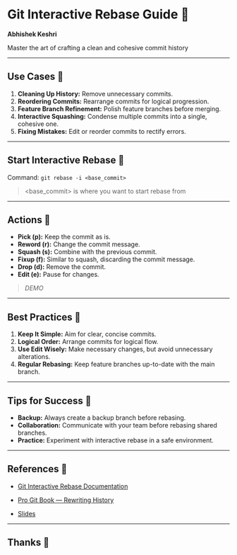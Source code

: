 # Git Interactive Rebase Guide 

**Abhishek Keshri**

Master the art of crafting a clean and cohesive commit history

---

## Use Cases 

1. **Cleaning Up History:** Remove unnecessary commits.
2. **Reordering Commits:** Rearrange commits for logical progression.
3. **Feature Branch Refinement:** Polish feature branches before merging.
4. **Interactive Squashing:** Condense multiple commits into a single, cohesive one.
5. **Fixing Mistakes:** Edit or reorder commits to rectify errors.

---

## Start Interactive Rebase 

Command: `git rebase -i <base_commit>`

> <base_commit> is where you want to start rebase from

---

## Actions 

- **Pick (p):** Keep the commit as is.
- **Reword (r):** Change the commit message.
- **Squash (s):** Combine with the previous commit.
- **Fixup (f):** Similar to squash, discarding the commit message.
- **Drop (d):** Remove the commit.
- **Edit (e):** Pause for changes.

> _DEMO_

---

## Best Practices 

1. **Keep It Simple:** Aim for clear, concise commits.
2. **Logical Order:** Arrange commits for logical flow.
3. **Use Edit Wisely:** Make necessary changes, but avoid unnecessary alterations.
4. **Regular Rebasing:** Keep feature branches up-to-date with the main branch.

---

## Tips for Success 

- **Backup:** Always create a backup branch before rebasing.
- **Collaboration:** Communicate with your team before rebasing shared branches.
- **Practice:** Experiment with interactive rebase in a safe environment.

---

## References 

- [Git Interactive Rebase Documentation](https://git-scm.com/docs/git-rebase#_interactive_mode)
- [Pro Git Book — Rewriting History](https://git-scm.com/book/en/v2/Git-Tools-Rewriting-History)

- [Slides](https://github.com/2KAbhishek/talks/blob/main/interactive-rebase-guide.md)

---

## Thanks 
